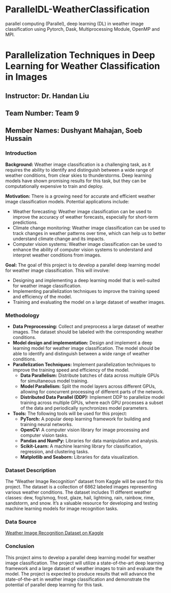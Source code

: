 # ParallelDL-WeatherClassification
parallel computing (Parallel), deep learning (DL) in weather image classification using Pytorch, Dask, Multiprocessing Module, OpenMP and MPI.

# Parallelization Techniques in Deep Learning for Weather Classification in Images

## Instructor: Dr. Handan Liu
## Team Number: Team 9
## Member Names: Dushyant Mahajan, Soeb Hussain

### Introduction
**Background:** 
Weather image classification is a challenging task, as it requires the ability to identify and distinguish between a wide range of weather conditions, from clear skies to thunderstorms. Deep learning models have shown promising results for this task, but they can be computationally expensive to train and deploy.

**Motivation:**
There is a growing need for accurate and efficient weather image classification models. Potential applications include:
- Weather forecasting: Weather image classification can be used to improve the accuracy of weather forecasts, especially for short-term predictions.
- Climate change monitoring: Weather image classification can be used to track changes in weather patterns over time, which can help us to better understand climate change and its impacts.
- Computer vision systems: Weather image classification can be used to enhance the ability of computer vision systems to understand and interpret weather conditions from images.

**Goal:**
The goal of this project is to develop a parallel deep learning model for weather image classification. This will involve:
- Designing and implementing a deep learning model that is well-suited for weather image classification.
- Implementing parallelization techniques to improve the training speed and efficiency of the model.
- Training and evaluating the model on a large dataset of weather images.

### Methodology
- **Data Preprocessing:** Collect and preprocess a large dataset of weather images. The dataset should be labeled with the corresponding weather conditions.
- **Model design and implementation:** Design and implement a deep learning model for weather image classification. The model should be able to identify and distinguish between a wide range of weather conditions.
- **Parallelization Techniques:** Implement parallelization techniques to improve the training speed and efficiency of the model.
  - **Data Parallelism:** Distribute batches of data across multiple GPUs for simultaneous model training.
  - **Model Parallelism:** Split the model layers across different GPUs, allowing for concurrent processing of different parts of the network.
  - **Distributed Data Parallel (DDP):** Implement DDP to parallelize model training across multiple GPUs, where each GPU processes a subset of the data and periodically synchronizes model parameters.
- **Tools:** The following tools will be used for this project:
  - **PyTorch:** A popular deep learning framework for building and training neural networks.
  - **OpenCV:** A computer vision library for image processing and computer vision tasks.
  - **Pandas and NumPy:** Libraries for data manipulation and analysis.
  - **Scikit-Learn:** A machine learning library for classification, regression, and clustering tasks.
  - **Matplotlib and Seaborn:** Libraries for data visualization.

### Dataset Description
The “Weather Image Recognition” dataset from Kaggle will be used for this project.
The dataset is a collection of 6862 labeled images representing various weather conditions. The dataset includes 11 different weather classes: dew, fog/smog, frost, glaze, hail, lightning, rain, rainbow, rime, sandstorm, and snow. It’s a valuable resource for developing and testing machine learning models for image recognition tasks.

### Data Source
[Weather Image Recognition Dataset on Kaggle](https://www.kaggle.com/datasets/jehanbhathena/weather-dataset)

### Conclusion
This project aims to develop a parallel deep learning model for weather image classification. The project will utilize a state-of-the-art deep learning framework and a large dataset of weather images to train and evaluate the model. The project is expected to produce results that will advance the state-of-the-art in weather image classification and demonstrate the potential of parallel deep learning for this task.
